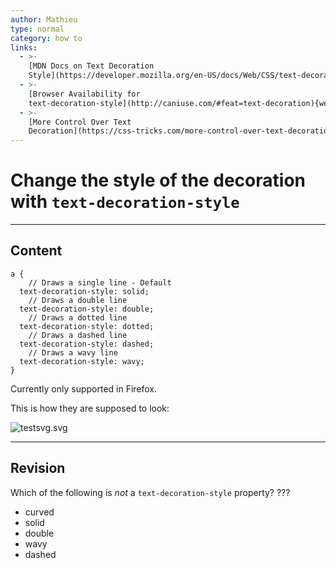 ```yaml
---
author: Mathieu
type: normal
category: how to
links:
  - >-
    [MDN Docs on Text Decoration
    Style](https://developer.mozilla.org/en-US/docs/Web/CSS/text-decoration-style){documentation}
  - >-
    [Browser Availability for
    text-decoration-style](http://caniuse.com/#feat=text-decoration){website}
  - >-
    [More Control Over Text
    Decoration](https://css-tricks.com/more-control-over-text-decoration/){website}
---
```


# Change the style of the decoration with `text-decoration-style`


---

## Content

```plain-text
a {
    // Draws a single line - Default
  text-decoration-style: solid;
    // Draws a double line
  text-decoration-style: double;
    // Draws a dotted line
  text-decoration-style: dotted;
    // Draws a dashed line
  text-decoration-style: dashed;
    // Draws a wavy line
  text-decoration-style: wavy;
}
```

Currently only supported in Firefox.

This is how they are supposed to look:

![testsvg.svg](https://img.enkipro.com/691dd69d120477e66b5e761295b060aa.png)


---

## Revision

Which of the following is *not* a `text-decoration-style` property? ???

- curved
- solid
- double
- wavy
- dashed
